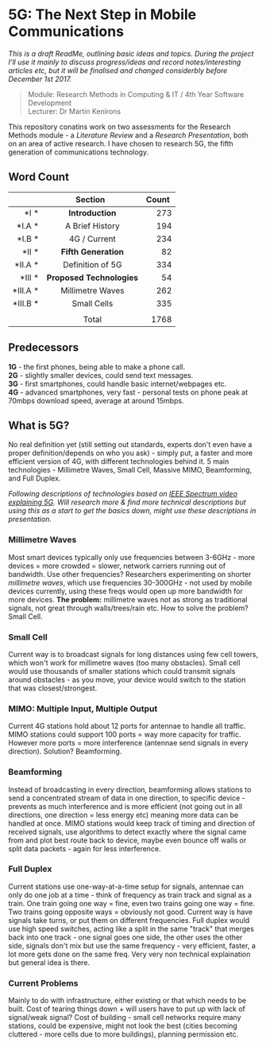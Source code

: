 # 5G: The Next Step in Mobile Communications
*This is a draft ReadMe, outlining basic ideas and topics. During the project I'll use it mainly to discuss progress/ideas and record notes/interesting articles etc, but it will be finalised and changed considerbly before December 1st 2017.*
> Module: Research Methods in Computing & IT / 4th Year Software Development  
> Lecturer: Dr Martin Kenirons

This repository conatins work on two assessments for the Research Methods module - a *Literature Review* and a *Research Presentation*, both on an area of active research. I have chosen to research 5G, the fifth generation of communications technology.

## Word Count
|   	|Section&nbsp;&nbsp;         		    | Count&nbsp;         |
| -----:|:----------------------:	|--------------:|
|*I		*|**Introduction**			| 273             |
|*I.A	*| A Brief History			| 194             |
|*I.B	*| 4G / Current				| 234             |
|*II	*|**Fifth Generation**		| 82              |
|*II.A	*| Definition of 5G			| 334             |
|*III	*|**Proposed Technologies**	| 54              |
|*III.A	*| Millimetre Waves			| 262             |
|*III.B	*| Small Cells           	| 335             |
|		 |                       	|                 |
|		 | Total		            | 1768            |


## Predecessors 
**1G** - the first phones, being able to make a phone call.  
**2G** - slightly smaller devices, could send text messages.  
**3G** - first smartphones, could handle basic internet/webpages etc.  
**4G** - advanced smartphones, very fast - personal tests on phone peak at 70mbps download speed, average at around 15mbps.  

## What is 5G?
No real definition yet (still setting out standards, experts don't even have a proper definition/depends on who you ask) - simply put, a faster and more efficient version of 4G, with different technologies behind it. 5 main technologies - Millimetre Waves, Small Cell, Massive MIMO, Beamforming, and Full Duplex.  

*Following descriptions of technologies based on [IEEE Spectrum video explaining 5G](https://www.youtube.com/watch?v=GEx_d0SjvS0). Will research more & find more technical descriptions but using this as a start to get the basics down, might use these descriptions in presentation.*

### Millimetre Waves
Most smart devices typically only use frequencies between 3-6GHz - more devices = more crowded = slower, network carriers running out of bandwidth. Use other frequencies? Researchers experimenting on shorter *millimetre waves*, which use frequencies 30-300GHz - not used by mobile devices currently, using these freqs would open up more bandwidth for more devices. **The problem:** millimetre waves not as strong as traditional signals, not great through walls/trees/rain etc. How to solve the problem? Small Cell.

### Small Cell
Current way is to broadcast signals for long distances using few cell towers, which won't work for millimetre waves (too many obstacles). Small cell would use thousands of smaller stations which could transmit signals around obstacles - as you move, your device would switch to the station that was closest/strongest.

### MIMO: Multiple Input, Multiple Output
Current 4G stations hold about 12 ports for antennae to handle all traffic. MIMO stations could support 100 ports = way more capacity for traffic. However more ports = more interference (antennae send signals in every direction). Solution? Beamforming.

### Beamforming
Instead of broadcasting in every direction, beamforming allows stations to send a concentrated stream of data in one direction, to specific device - prevents as much interference and is more efficient (not going out in all directions, one direction = less energy etc) meaning more data can be handled at once. MIMO stations would keep track of timing and direction of received signals, use algorithms to detect exactly where the signal came from and plot best route back to device, maybe even bounce off walls or split data packets - again for less interference.

### Full Duplex
Current stations use one-way-at-a-time setup for signals, antennae can only do one job at a time - think of frequency as train track and signal as a train. One train going one way = fine, even two trains going one way = fine. Two trains going opposite ways = obviously not good. Current way is have signals take turns, or put them on different frequencies. Full duplex would use high speed switches, acting like a split in the same "track" that merges back into one track - one signal goes one side, the other uses the other side, signals don't mix but use the same frequency - very efficient, faster, a lot more gets done on the same freq. Very very non technical explaination but general idea is there.

### Current Problems
Mainly to do with infrastructure, either existing or that which needs to be built. Cost of tearing things down + will users have to put up with lack of signal/weak signal? Cost of building - small cell networks require many stations, could be expensive, might not look the best (cities becoming cluttered - more cells due to more buildings), planning permission etc.